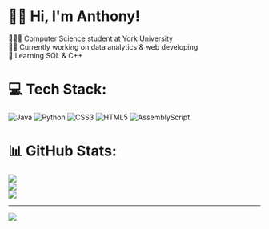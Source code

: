 # 👋🏻 Hi, I'm Anthony!
🧑🏻‍💻 Computer Science student at York University<br>✍🏻 Currently working on data analytics & web developing<br>👀 Learning SQL & C++


# 💻 Tech Stack:
![Java](https://img.shields.io/badge/java-%23ED8B00.svg?style=for-the-badge&logo=openjdk&logoColor=white) ![Python](https://img.shields.io/badge/python-3670A0?style=for-the-badge&logo=python&logoColor=ffdd54) ![CSS3](https://img.shields.io/badge/css3-%231572B6.svg?style=for-the-badge&logo=css3&logoColor=white) ![HTML5](https://img.shields.io/badge/html5-%23E34F26.svg?style=for-the-badge&logo=html5&logoColor=white) ![AssemblyScript](https://img.shields.io/badge/assembly%20script-%23000000.svg?style=for-the-badge&logo=assemblyscript&logoColor=white)
# 📊 GitHub Stats:
![](https://github-readme-stats.vercel.app/api?username=antmskim&theme=dark&hide_border=false&include_all_commits=false&count_private=false)<br/>
![](https://github-readme-streak-stats.herokuapp.com/?user=antmskim&theme=dark&hide_border=false)<br/>
![](https://github-readme-stats.vercel.app/api/top-langs/?username=antmskim&theme=dark&hide_border=false&include_all_commits=false&count_private=false&layout=compact)

---
[![](https://visitcount.itsvg.in/api?id=antmskim&icon=0&color=0)](https://visitcount.itsvg.in)

<!-- Proudly created with GPRM ( https://gprm.itsvg.in ) -->
